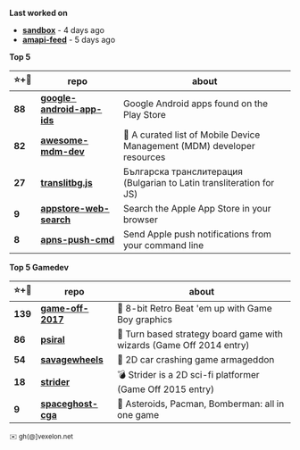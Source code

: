 **Last worked on**

  - **[sandbox](https://github.com/petarov/sandbox)** - 4 days ago
  - **[amapi-feed](https://github.com/petarov/amapi-feed)** - 5 days ago

**Top 5**

| :star:+:fork_and_knife: | repo | about | 
| ----------------------- | ---- | ----- |
**88** | **[google-android-app-ids](https://github.com/petarov/google-android-app-ids)** | Google Android apps found on the Play Store
**82** | **[awesome-mdm-dev](https://github.com/petarov/awesome-mdm-dev)** | :iphone: A curated list of Mobile Device Management (MDM) developer resources
**27** | **[translitbg.js](https://github.com/petarov/translitbg.js)** | Българска транслитерация (Bulgarian to Latin transliteration for JS)
**9** | **[appstore-web-search](https://github.com/petarov/appstore-web-search)** | Search the Apple App Store in your browser
**8** | **[apns-push-cmd](https://github.com/petarov/apns-push-cmd)** | Send Apple push notifications from your command line

**Top 5 Gamedev**

| :star:+:fork_and_knife: | repo | about | 
| ----------------------- | ---- | ----- |
**139** | **[game-off-2017](https://github.com/kenamick/game-off-2017)** | 👊  8-bit Retro Beat 'em up with Game Boy graphics 
**86** | **[psiral](https://github.com/kenamick/psiral)** | :game_die: Turn based strategy board game with wizards (Game Off 2014 entry)
**54** | **[savagewheels](https://github.com/kenamick/savagewheels)** | :checkered_flag: 2D car crashing game armageddon
**18** | **[strider](https://github.com/kenamick/strider)** | :bomb: Strider is a 2D sci-fi platformer (Game Off 2015 entry)
**9** | **[spaceghost-cga](https://github.com/kenamick/spaceghost-cga)** | :space_invader: Asteroids, Pacman, Bomberman: all in one game

<sub>:envelope: gh(@]vexelon.net</sub>